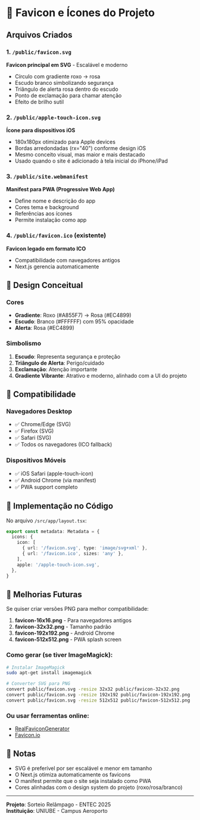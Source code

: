 # 🎨 Favicon e Ícones do Projeto

## Arquivos Criados

### 1. `/public/favicon.svg`
**Favicon principal em SVG** - Escalável e moderno
- Círculo com gradiente roxo → rosa
- Escudo branco simbolizando segurança
- Triângulo de alerta rosa dentro do escudo
- Ponto de exclamação para chamar atenção
- Efeito de brilho sutil

### 2. `/public/apple-touch-icon.svg`
**Ícone para dispositivos iOS**
- 180x180px otimizado para Apple devices
- Bordas arredondadas (rx="40") conforme design iOS
- Mesmo conceito visual, mas maior e mais destacado
- Usado quando o site é adicionado à tela inicial do iPhone/iPad

### 3. `/public/site.webmanifest`
**Manifest para PWA (Progressive Web App)**
- Define nome e descrição do app
- Cores tema e background
- Referências aos ícones
- Permite instalação como app

### 4. `/public/favicon.ico` (existente)
**Favicon legado em formato ICO**
- Compatibilidade com navegadores antigos
- Next.js gerencia automaticamente

## 🎨 Design Conceitual

### Cores
- **Gradiente**: Roxo (#A855F7) → Rosa (#EC4899)
- **Escudo**: Branco (#FFFFFF) com 95% opacidade
- **Alerta**: Rosa (#EC4899)

### Simbolismo
1. **Escudo**: Representa segurança e proteção
2. **Triângulo de Alerta**: Perigo/cuidado
3. **Exclamação**: Atenção importante
4. **Gradiente Vibrante**: Atrativo e moderno, alinhado com a UI do projeto

## 📱 Compatibilidade

### Navegadores Desktop
- ✅ Chrome/Edge (SVG)
- ✅ Firefox (SVG)
- ✅ Safari (SVG)
- ✅ Todos os navegadores (ICO fallback)

### Dispositivos Móveis
- ✅ iOS Safari (apple-touch-icon)
- ✅ Android Chrome (via manifest)
- ✅ PWA support completo

## 🔧 Implementação no Código

No arquivo `/src/app/layout.tsx`:

```typescript
export const metadata: Metadata = {
  icons: {
    icon: [
      { url: '/favicon.svg', type: 'image/svg+xml' },
      { url: '/favicon.ico', sizes: 'any' },
    ],
    apple: '/apple-touch-icon.svg',
  },
}
```

## 🚀 Melhorias Futuras

Se quiser criar versões PNG para melhor compatibilidade:

1. **favicon-16x16.png** - Para navegadores antigos
2. **favicon-32x32.png** - Tamanho padrão
3. **favicon-192x192.png** - Android Chrome
4. **favicon-512x512.png** - PWA splash screen

### Como gerar (se tiver ImageMagick):
```bash
# Instalar ImageMagick
sudo apt-get install imagemagick

# Converter SVG para PNG
convert public/favicon.svg -resize 32x32 public/favicon-32x32.png
convert public/favicon.svg -resize 192x192 public/favicon-192x192.png
convert public/favicon.svg -resize 512x512 public/favicon-512x512.png
```

### Ou usar ferramentas online:
- [RealFaviconGenerator](https://realfavicongenerator.net/)
- [Favicon.io](https://favicon.io/)

## 📝 Notas

- SVG é preferível por ser escalável e menor em tamanho
- O Next.js otimiza automaticamente os favicons
- O manifest permite que o site seja instalado como PWA
- Cores alinhadas com o design system do projeto (roxo/rosa/branco)

---

**Projeto**: Sorteio Relâmpago - ENTEC 2025  
**Instituição**: UNIUBE - Campus Aeroporto
